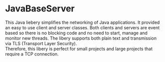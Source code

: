 # JavaBaseServer

This Java liebery simplifies the networking of Java applications. 
It provided an easy to use client and server classes.
Both clients and servers are event based so there is no blocking code and no need to start, manage and monitor new threads. 
The libery supports both plain text and transmission via TLS (Transport Layer Security).    
Therefore, this libery is perfect for small projects and large projects that require a TCP connection.
